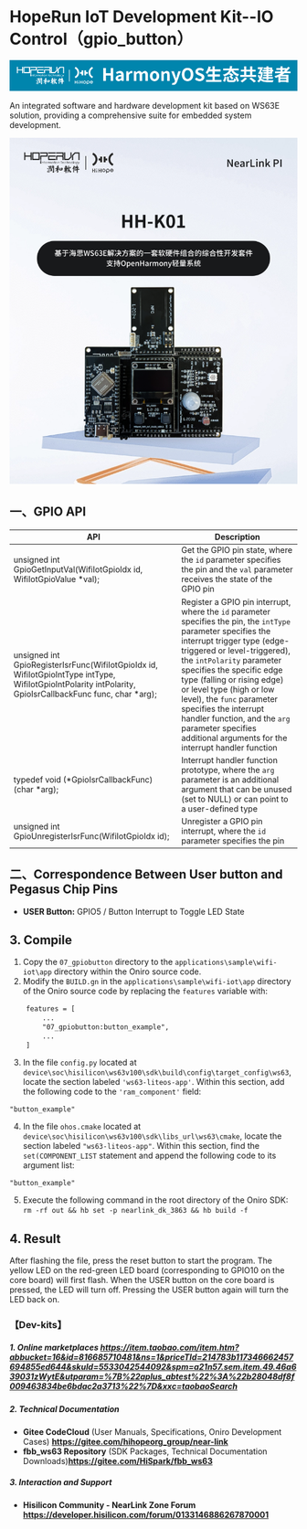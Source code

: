 # HopeRun IoT Development Kit--IO Control（gpio_button）

![hihope_illustration](../../Image/hihope_illustration.png)

An integrated software and hardware development kit based on WS63E solution, providing a comprehensive suite for embedded system development.

![wifi_iot](../../Image/HH-K01.png)

## 一、GPIO API

| API                                                          | Description                                                  |
| ------------------------------------------------------------ | ------------------------------------------------------------ |
| unsigned int GpioGetInputVal(WifiIotGpioIdx id, WifiIotGpioValue *val); | Get the GPIO pin state, where the `id` parameter specifies the pin and the `val` parameter receives the state of the GPIO pin |
| unsigned int GpioRegisterIsrFunc(WifiIotGpioIdx id, WifiIotGpioIntType intType, WifiIotGpioIntPolarity intPolarity, GpioIsrCallbackFunc func, char *arg); | Register a GPIO pin interrupt, where the `id` parameter specifies the pin, the `intType` parameter specifies the interrupt trigger type (edge-triggered or level-triggered), the `intPolarity` parameter specifies the specific edge type (falling or rising edge) or level type (high or low level), the `func` parameter specifies the interrupt handler function, and the `arg` parameter specifies additional arguments for the interrupt handler function |
| typedef void (*GpioIsrCallbackFunc) (char *arg);             | Interrupt handler function prototype, where the `arg` parameter is an additional argument that can be unused (set to NULL) or can point to a user-defined type |
| unsigned int GpioUnregisterIsrFunc(WifiIotGpioIdx id);       | Unregister a GPIO pin interrupt, where the `id` parameter specifies the pin |

## 二、**Correspondence Between User button and Pegasus Chip Pins**

- **USER Button:** GPIO5 / Button Interrupt to Toggle LED State


## 3. **Compile**

1. Copy the `07_gpiobutton` directory to the `applications\sample\wifi-iot\app` directory within the Oniro source code.
2. Modify the `BUILD.gn` in the `applications\sample\wifi-iot\app` directory of the Oniro source code by replacing the `features` variable with:

```
    features = [
        ...
        "07_gpiobutton:button_example",
        ...
    ]
```
3. In the file `config.py` located at `device\soc\hisilicon\ws63v100\sdk\build\config\target_config\ws63`, locate the section labeled `'ws63-liteos-app'`. Within this section, add the following code to the `'ram_component'` field:
```
"button_example"
```

4. In the file `ohos.cmake` located at `device\soc\hisilicon\ws63v100\sdk\libs_url\ws63\cmake`, locate the section labeled `"ws63-liteos-app"`. Within this section, find the `set(COMPONENT_LIST` statement and append the following code to its argument list:
```
"button_example"
```
5. Execute the following command in the root directory of the Oniro SDK: `rm -rf out && hb set -p nearlink_dk_3863 && hb build -f`

## 4. Result

After flashing the file, press the reset button to start the program. The yellow LED on the red-green LED board (corresponding to GPIO10 on the core board) will first flash. When the USER button on the core board is pressed, the LED will turn off. Pressing the USER button again will turn the LED back on.

### 【Dev-kits】

##### 1. Online marketplaces  https://item.taobao.com/item.htm?abbucket=16&id=816685710481&ns=1&priceTId=214783b117346662457694855ed644&skuId=5533042544092&spm=a21n57.sem.item.49.46a639031zWytE&utparam=%7B%22aplus_abtest%22%3A%22b28048df8f009463834be6bdac2a3713%22%7D&xxc=taobaoSearch

##### 2. **Technical Documentation**

- **Gitee CodeCloud** (User Manuals, Specifications, Oniro Development Cases) **https://gitee.com/hihopeorg_group/near-link**
- **fbb_ws63 Repository** (SDK Packages, Technical Documentation Downloads)**https://gitee.com/HiSpark/fbb_ws63**

##### 3. **Interaction and Support**

- **Hisilicon Community - NearLink Zone Forum** **https://developer.hisilicon.com/forum/0133146886267870001**

